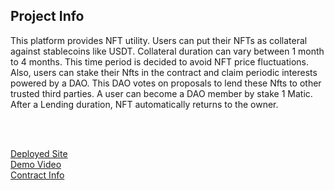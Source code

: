 ## Project Info
This platform provides NFT utility. Users can put their NFTs as collateral against stablecoins like USDT. Collateral duration can vary between 1 month to 4 months. This time period is decided to avoid NFT price fluctuations. Also, users can stake their Nfts in the contract and claim periodic interests powered by a DAO. This DAO votes on proposals to lend these Nfts to other trusted third parties. A user can become a DAO member by stake 1 Matic. After a Lending duration, NFT automatically returns to the owner.

</br>
</br>


[Deployed Site](simula.vercel.app)
</br>
[Demo Video](https://youtu.be/4od72rInPjM)
</br>
[Contract Info](https://github.com/anshss/Simula/blob/main/config-address.js)
